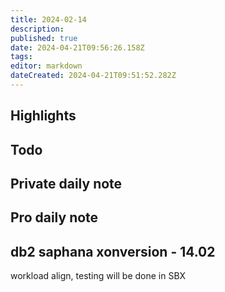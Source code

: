 ```yaml
---
title: 2024-02-14
description: 
published: true
date: 2024-04-21T09:56:26.158Z
tags: 
editor: markdown
dateCreated: 2024-04-21T09:51:52.282Z
---
```


## Highlights

## Todo
## Private daily note

## Pro daily note

## db2 saphana xonversion - 14.02

workload align, testing will be done in SBX
